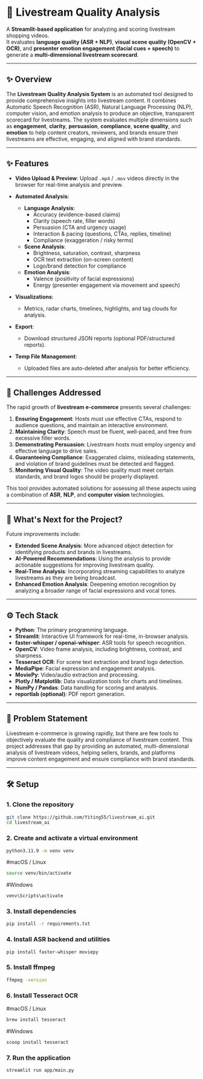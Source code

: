 # 🎥 **Livestream Quality Analysis**

A **Streamlit-based application** for analyzing and scoring livestream shopping videos.  
It evaluates **language quality (ASR + NLP)**, **visual scene quality (OpenCV + OCR)**, and **presenter emotion engagement (facial cues + speech)** to generate a **multi-dimensional livestream scorecard**.

---

## ✨ **Overview**

The **Livestream Quality Analysis System** is an automated tool designed to provide comprehensive insights into livestream content. It combines Automatic Speech Recognition (ASR), Natural Language Processing (NLP), computer vision, and emotion analysis to produce an objective, transparent scorecard for livestreams. The system evaluates multiple dimensions such as **engagement**, **clarity**, **persuasion**, **compliance**, **scene quality**, and **emotion** to help content creators, reviewers, and brands ensure their livestreams are effective, engaging, and aligned with brand standards.

---

## ✨ **Features**

- **Video Upload & Preview**: Upload `.mp4` / `.mov` videos directly in the browser for real-time analysis and preview.
  
- **Automated Analysis**:
  - **Language Analysis**:
    - Accuracy (evidence-based claims)
    - Clarity (speech rate, filler words)
    - Persuasion (CTA and urgency usage)
    - Interaction & pacing (questions, CTAs, replies, timeline)
    - Compliance (exaggeration / risky terms)
  - **Scene Analysis**:
    - Brightness, saturation, contrast, sharpness
    - OCR text extraction (on-screen content)
    - Logo/brand detection for compliance
  - **Emotion Analysis**:
    - Valence (positivity of facial expressions)
    - Energy (presenter engagement via movement and speech)

- **Visualizations**:
  - Metrics, radar charts, timelines, highlights, and tag clouds for analysis.

- **Export**:
  - Download structured JSON reports (optional PDF/structured reports).

- **Temp File Management**:
  - Uploaded files are auto-deleted after analysis for better efficiency.

---

## 🚧 **Challenges Addressed**

The rapid growth of **livestream e-commerce** presents several challenges:
1. **Ensuring Engagement**: Hosts must use effective CTAs, respond to audience questions, and maintain an interactive environment.
2. **Maintaining Clarity**: Speech must be fluent, well-paced, and free from excessive filler words.
3. **Demonstrating Persuasion**: Livestream hosts must employ urgency and effective language to drive sales.
4. **Guaranteeing Compliance**: Exaggerated claims, misleading statements, and violation of brand guidelines must be detected and flagged.
5. **Monitoring Visual Quality**: The video quality must meet certain standards, and brand logos should be properly displayed.

This tool provides automated solutions for assessing all these aspects using a combination of **ASR**, **NLP**, and **computer vision** technologies.

---

## 🔮 **What's Next for the Project?**

Future improvements include:
- **Extended Scene Analysis**: More advanced object detection for identifying products and brands in livestreams.
- **AI-Powered Recommendations**: Using the analysis to provide actionable suggestions for improving livestream quality.
- **Real-Time Analysis**: Incorporating streaming capabilities to analyze livestreams as they are being broadcast.
- **Enhanced Emotion Analysis**: Deepening emotion recognition by analyzing a broader range of facial expressions and vocal tones.

---

## ⚙️ **Tech Stack**

- **Python**: The primary programming language.
- **Streamlit**: Interactive UI framework for real-time, in-browser analysis.
- **faster-whisper / openai-whisper**: ASR tools for speech recognition.
- **OpenCV**: Video frame analysis, including brightness, contrast, and sharpness.
- **Tesseract OCR**: For scene text extraction and brand logo detection.
- **MediaPipe**: Facial expression and engagement analysis.
- **MoviePy**: Video/audio extraction and processing.
- **Plotly / Matplotlib**: Data visualization tools for charts and timelines.
- **NumPy / Pandas**: Data handling for scoring and analysis.
- **reportlab (optional)**: PDF report generation.

---

## 🚩 **Problem Statement**

Livestream e-commerce is growing rapidly, but there are few tools to objectively evaluate the quality and compliance of livestream content. This project addresses that gap by providing an automated, multi-dimensional analysis of livestream videos, helping sellers, brands, and platforms improve content engagement and ensure compliance with brand standards.

---

## 🛠️ **Setup**

### 1. Clone the repository
```bash
git clone https://github.com/Yiting55/livestream_ai.git
cd livestream_ai
```

### 2. Create and activate a virtual environment
```bash
python3.11.9 -m venv venv
```
#macOS / Linux
```bash
source venv/bin/activate
```
#Windows
```bash
venv\Scripts\activate
```
### 3. Install dependencies
```bash
pip install -r requirements.txt
```
### 4. Install ASR backend and utilities
```bash
pip install faster-whisper moviepy
```
### 5. Install ffmpeg
```bash
ffmpeg -version
```
### 6. Install Tesseract OCR
#macOS / Linux
```bash
brew install tesseract
```
#Windows
```bash
scoop install tesseract
```
### 7. Run the application
```bash
streamlit run app/main.py
```
